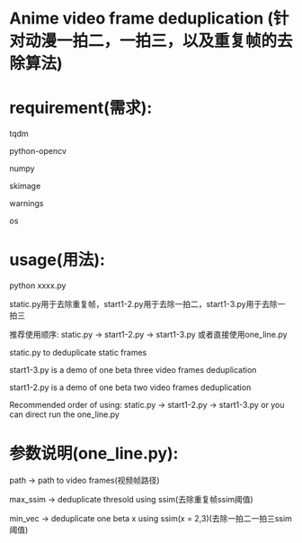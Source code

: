 # Anime video frame deduplication (针对动漫一拍二，一拍三，以及重复帧的去除算法)

# requirement(需求):

tqdm

python-opencv

numpy

skimage

warnings

os

# usage(用法):

python xxxx.py

static.py用于去除重复帧，start1-2.py用于去除一拍二，start1-3.py用于去除一拍三

推荐使用顺序: static.py -> start1-2.py -> start1-3.py 或者直接使用one_line.py

static.py to deduplicate static frames

start1-3.py is a demo of one beta three video frames deduplication

start1-2.py is a demo of one beta two video frames deduplication

Recommended order of using: static.py -> start1-2.py -> start1-3.py or you can direct run the one_line.py

# 参数说明(one_line.py):

path -> path to video frames(视频帧路径)

max_ssim -> deduplicate thresold using ssim(去除重复帧ssim阈值)

min_vec -> deduplicate one beta x using ssim(x = 2,3)(去除一拍二一拍三ssim阈值)
